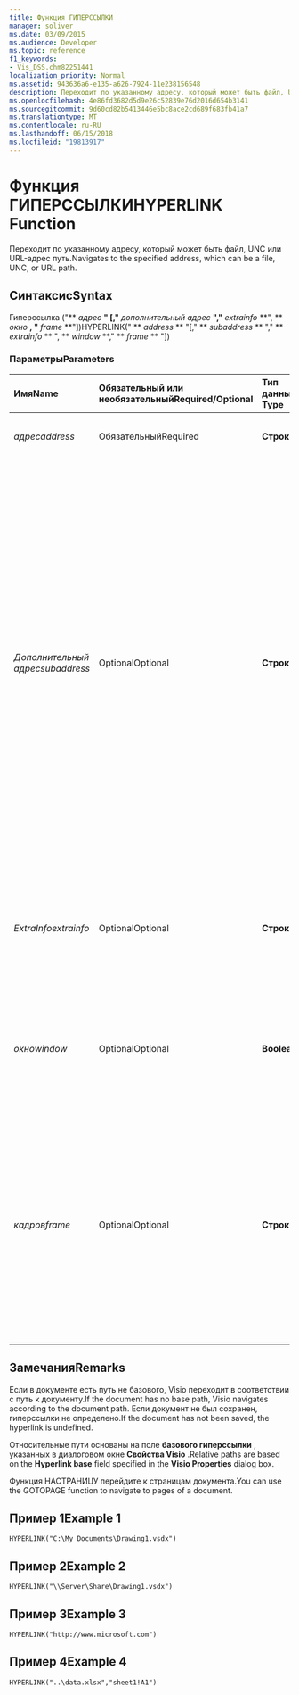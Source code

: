 ```yaml
---
title: Функция ГИПЕРССЫЛКИ
manager: soliver
ms.date: 03/09/2015
ms.audience: Developer
ms.topic: reference
f1_keywords:
- Vis_DSS.chm82251441
localization_priority: Normal
ms.assetid: 943636a6-e135-a626-7924-11e238156548
description: Переходит по указанному адресу, который может быть файл, UNC или URL-адрес путь.
ms.openlocfilehash: 4e86fd3682d5d9e26c52839e76d2016d654b3141
ms.sourcegitcommit: 9d60cd82b5413446e5bc8ace2cd689f683fb41a7
ms.translationtype: MT
ms.contentlocale: ru-RU
ms.lasthandoff: 06/15/2018
ms.locfileid: "19813917"
---
```

# <a name="hyperlink-function"></a><span data-ttu-id="53bcb-103">Функция ГИПЕРССЫЛКИ</span><span class="sxs-lookup"><span data-stu-id="53bcb-103">HYPERLINK Function</span></span>

<span data-ttu-id="53bcb-104">Переходит по указанному адресу, который может быть файл, UNC или URL-адрес путь.</span><span class="sxs-lookup"><span data-stu-id="53bcb-104">Navigates to the specified address, which can be a file, UNC, or URL path.</span></span>
  
## <a name="syntax"></a><span data-ttu-id="53bcb-105">Синтаксис</span><span class="sxs-lookup"><span data-stu-id="53bcb-105">Syntax</span></span>

<span data-ttu-id="53bcb-106">Гиперссылка ("** *адрес* **" [,"** *дополнительный адрес* **","** *extrainfo* **", ** *окно* **, "** *frame* **"])</span><span class="sxs-lookup"><span data-stu-id="53bcb-106">HYPERLINK(" ** *address* ** "[," ** *subaddress* ** "," ** *extrainfo* ** ", ** *window* **," ** *frame* ** "])</span></span> 
  
### <a name="parameters"></a><span data-ttu-id="53bcb-107">Параметры</span><span class="sxs-lookup"><span data-stu-id="53bcb-107">Parameters</span></span>

|<span data-ttu-id="53bcb-108">**Имя**</span><span class="sxs-lookup"><span data-stu-id="53bcb-108">**Name**</span></span>|<span data-ttu-id="53bcb-109">**Обязательный или необязательный**</span><span class="sxs-lookup"><span data-stu-id="53bcb-109">**Required/Optional**</span></span>|<span data-ttu-id="53bcb-110">**Тип данных**</span><span class="sxs-lookup"><span data-stu-id="53bcb-110">**Data Type**</span></span>|<span data-ttu-id="53bcb-111">**Описание**</span><span class="sxs-lookup"><span data-stu-id="53bcb-111">**Description**</span></span>|
|:-----|:-----|:-----|:-----|
| <span data-ttu-id="53bcb-112">_адрес_</span><span class="sxs-lookup"><span data-stu-id="53bcb-112">_address_</span></span> <br/> |<span data-ttu-id="53bcb-113">Обязательный</span><span class="sxs-lookup"><span data-stu-id="53bcb-113">Required</span></span>  <br/> |<span data-ttu-id="53bcb-114">**Строка**</span><span class="sxs-lookup"><span data-stu-id="53bcb-114">**String**</span></span> <br/> |<span data-ttu-id="53bcb-115">Полный путь или относительный путь.</span><span class="sxs-lookup"><span data-stu-id="53bcb-115">A full path or a relative path.</span></span>  <br/> |
| <span data-ttu-id="53bcb-116">_Дополнительный адрес_</span><span class="sxs-lookup"><span data-stu-id="53bcb-116">_subaddress_</span></span> <br/> |<span data-ttu-id="53bcb-117">Optional</span><span class="sxs-lookup"><span data-stu-id="53bcb-117">Optional</span></span>  <br/> |<span data-ttu-id="53bcb-118">**Строка**</span><span class="sxs-lookup"><span data-stu-id="53bcb-118">**String**</span></span> <br/> |<span data-ttu-id="53bcb-119">Указывает расположение в адрес, который необходимо связать с.</span><span class="sxs-lookup"><span data-stu-id="53bcb-119">Specifies a location within address to link to.</span></span> <span data-ttu-id="53bcb-120">Например если адрес файл Microsoft Visio, дополнительный адрес может быть имя страницы; Если файл Microsoft Excel, дополнительный адрес может быть электронной таблицы или диапазон в электронной таблице; Если URL-адрес страницы HTML, дополнительный адрес может быть привязки.</span><span class="sxs-lookup"><span data-stu-id="53bcb-120">For example, if address is a Microsoft Visio file, subaddress can be a page name; if a Microsoft Excel file, subaddress can be a worksheet or range within a worksheet; if a URL for an HTML page, subaddress can be an anchor.</span></span>  <br/> |
| <span data-ttu-id="53bcb-121">_ExtraInfo_</span><span class="sxs-lookup"><span data-stu-id="53bcb-121">_extrainfo_</span></span> <br/> |<span data-ttu-id="53bcb-122">Optional</span><span class="sxs-lookup"><span data-stu-id="53bcb-122">Optional</span></span>  <br/> |<span data-ttu-id="53bcb-123">**Строка**</span><span class="sxs-lookup"><span data-stu-id="53bcb-123">**String**</span></span> <br/> |<span data-ttu-id="53bcb-124">Передает данные, используемые в разрешении URL-адрес, например координаты гиперкарты.</span><span class="sxs-lookup"><span data-stu-id="53bcb-124">Passes information used in resolving the URL, such as the coordinates of an image map.</span></span>  <br/> |
| <span data-ttu-id="53bcb-125">_окно_</span><span class="sxs-lookup"><span data-stu-id="53bcb-125">_window_</span></span> <br/> |<span data-ttu-id="53bcb-126">Optional</span><span class="sxs-lookup"><span data-stu-id="53bcb-126">Optional</span></span>  <br/> |<span data-ttu-id="53bcb-127">**Boolean**</span><span class="sxs-lookup"><span data-stu-id="53bcb-127">**Boolean**</span></span> <br/> |<span data-ttu-id="53bcb-128">Указывает, будет ли гиперссылка открывается в новом окне.</span><span class="sxs-lookup"><span data-stu-id="53bcb-128">Specifies whether the hyperlink is opened in a new window.</span></span> <span data-ttu-id="53bcb-129">Значение по умолчанию — FALSE.</span><span class="sxs-lookup"><span data-stu-id="53bcb-129">The default value is FALSE.</span></span>  <br/> |
| <span data-ttu-id="53bcb-130">_кадров_</span><span class="sxs-lookup"><span data-stu-id="53bcb-130">_frame_</span></span> <br/> |<span data-ttu-id="53bcb-131">Optional</span><span class="sxs-lookup"><span data-stu-id="53bcb-131">Optional</span></span>  <br/> |<span data-ttu-id="53bcb-132">**Строка**</span><span class="sxs-lookup"><span data-stu-id="53bcb-132">**String**</span></span> <br/> | <span data-ttu-id="53bcb-133">Указывает имя рамки для конечного при открытом как активный документ в браузере ActiveX, такие как Microsoft Internet Explorer 3.0 или более поздней версии Visio.</span><span class="sxs-lookup"><span data-stu-id="53bcb-133">Specifies the name of a frame to target when Visio is open as an Active document in an ActiveX browser, such as Microsoft Internet Explorer 3.0 or later.</span></span> <span data-ttu-id="53bcb-134">По умолчанию используется пустая строка.</span><span class="sxs-lookup"><span data-stu-id="53bcb-134">The default is an empty string.</span></span>  <br/> |
   
## <a name="remarks"></a><span data-ttu-id="53bcb-135">Замечания</span><span class="sxs-lookup"><span data-stu-id="53bcb-135">Remarks</span></span>

<span data-ttu-id="53bcb-136">Если в документе есть путь не базового, Visio переходит в соответствии с путь к документу.</span><span class="sxs-lookup"><span data-stu-id="53bcb-136">If the document has no base path, Visio navigates according to the document path.</span></span> <span data-ttu-id="53bcb-137">Если документ не был сохранен, гиперссылки не определено.</span><span class="sxs-lookup"><span data-stu-id="53bcb-137">If the document has not been saved, the hyperlink is undefined.</span></span> 
  
<span data-ttu-id="53bcb-138">Относительные пути основаны на поле **базового гиперссылки** , указанных в диалоговом окне **Свойства Visio** .</span><span class="sxs-lookup"><span data-stu-id="53bcb-138">Relative paths are based on the **Hyperlink base** field specified in the **Visio Properties** dialog box.</span></span> 
  
<span data-ttu-id="53bcb-139">Функция НАСТРАНИЦУ перейдите к страницам документа.</span><span class="sxs-lookup"><span data-stu-id="53bcb-139">You can use the GOTOPAGE function to navigate to pages of a document.</span></span> 
  
## <a name="example-1"></a><span data-ttu-id="53bcb-140">Пример 1</span><span class="sxs-lookup"><span data-stu-id="53bcb-140">Example 1</span></span>

 `HYPERLINK("C:\My Documents\Drawing1.vsdx")`
  
## <a name="example-2"></a><span data-ttu-id="53bcb-141">Пример 2</span><span class="sxs-lookup"><span data-stu-id="53bcb-141">Example 2</span></span>

 `HYPERLINK("\\Server\Share\Drawing1.vsdx")`
  
## <a name="example-3"></a><span data-ttu-id="53bcb-142">Пример 3</span><span class="sxs-lookup"><span data-stu-id="53bcb-142">Example 3</span></span>

 `HYPERLINK("http://www.microsoft.com")`
  
## <a name="example-4"></a><span data-ttu-id="53bcb-143">Пример 4</span><span class="sxs-lookup"><span data-stu-id="53bcb-143">Example 4</span></span>

 `HYPERLINK("..\data.xlsx","sheet1!A1")`
  

